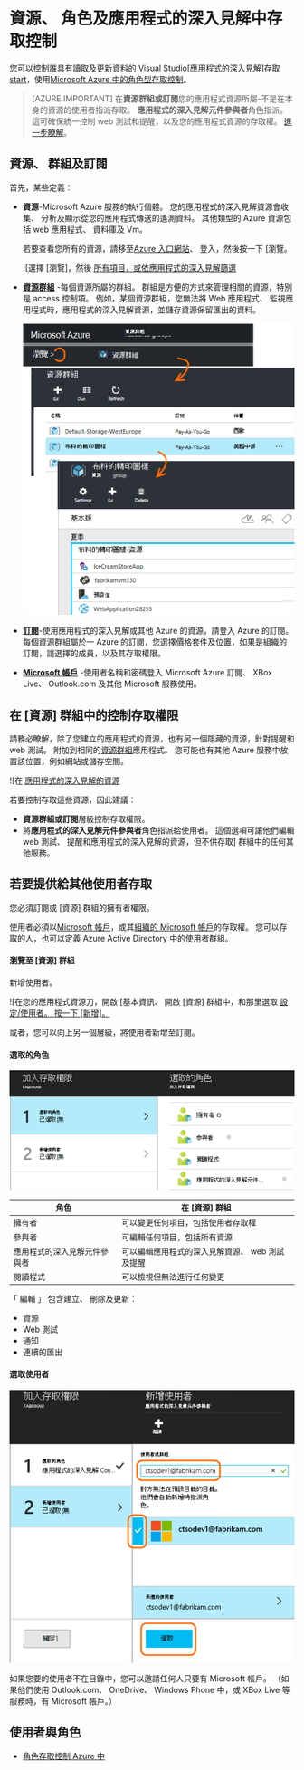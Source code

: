 <properties
    pageTitle="資源與角色存取控制中應用程式的深入見解"
    description="擁有人、 參與者及讀者貴組織的觀點。"
    services="application-insights"
    documentationCenter=""
    authors="alancameronwills"
    manager="douge"/>

<tags
    ms.service="application-insights"
    ms.workload="tbd"
    ms.tgt_pltfrm="ibiza"
    ms.devlang="na"
    ms.topic="article"
    ms.date="05/07/2016"
    ms.author="awills"/>

# <a name="resources-roles-and-access-control-in-application-insights"></a>資源、 角色及應用程式的深入見解中存取控制

您可以控制誰具有讀取及更新資料的 Visual Studio[應用程式的深入見解]存取[start]，使用[Microsoft Azure 中的角色型存取控制](../active-directory/role-based-access-control-configure.md)。

> [AZURE.IMPORTANT] 在**資源群組或訂閱**您的應用程式資源所屬-不是在本身的資源的使用者指派存取。 **應用程式的深入見解元件參與者**角色指派。 這可確保統一控制 web 測試和提醒，以及您的應用程式資源的存取權。 [進一步瞭解](#access)。


## <a name="resources-groups-and-subscriptions"></a>資源、 群組及訂閱

首先，某些定義︰

* **資源**-Microsoft Azure 服務的執行個體。 您的應用程式的深入見解資源會收集、 分析及顯示從您的應用程式傳送的遙測資料。  其他類型的 Azure 資源包括 web 應用程式、 資料庫及 Vm。

    若要查看您所有的資源，請移至[Azure 入口網站][portal]、 登入，然後按一下 [瀏覽。

    ![選擇 [瀏覽]，然後 [所有項目，或依應用程式的深入見解篩選](./media/app-insights-resources-roles-access-control/10-browse.png)

<a name="resource-group"></a>

* [**資源群組**][ group] -每個資源所屬的群組。 群組是方便的方式來管理相關的資源，特別是 access 控制項。 例如，某個資源群組，您無法將 Web 應用程式、 監視應用程式時，應用程式的深入見解資源，並儲存資源保留匯出的資料。


    ![選擇 [瀏覽]，[資源群組]，然後選擇群組](./media/app-insights-resources-roles-access-control/11-group.png)

* [**訂閱**](https://manage.windowsazure.com)-使用應用程式的深入見解或其他 Azure 的資源，請登入 Azure 的訂閱。 每個資源群組屬於一 Azure 的訂閱，您選擇價格套件及位置，如果是組織的訂閱，請選擇的成員，以及其存取權限。
* [**Microsoft 帳戶**][ account] -使用者名稱和密碼登入 Microsoft Azure 訂閱、 XBox Live、 Outlook.com 及其他 Microsoft 服務使用。


## <a name="access"></a>在 [資源] 群組中的控制存取權限

請務必瞭解，除了您建立的應用程式的資源，也有另一個隱藏的資源，針對提醒和 web 測試。 附加到相同的[資源群組](#resource-group)應用程式。 您可能也有其他 Azure 服務中放置該位置，例如網站或儲存空間。

![在 [應用程式的深入見解的資源](./media/app-insights-resources-roles-access-control/00-resources.png)

若要控制存取這些資源，因此建議︰

* **資源群組或訂閱**層級控制存取權限。
* 將**應用程式的深入見解元件參與者**角色指派給使用者。 這個選項可讓他們編輯 web 測試、 提醒和應用程式的深入見解的資源，但不供存取] 群組中的任何其他服務。

## <a name="to-provide-access-to-another-user"></a>若要提供給其他使用者存取

您必須訂閱或 [資源] 群組的擁有者權限。

使用者必須以[Microsoft 帳戶][account]，或其[組織的 Microsoft 帳戶](..\active-directory\sign-up-organization.md)的存取權。 您可以存取的人，也可以定義 Azure Active Directory 中的使用者群組。

#### <a name="navigate-to-the-resource-group"></a>瀏覽至 [資源] 群組

新增使用者。

![在您的應用程式資源刀，開啟 [基本資訊、 開啟 [資源] 群組中，和那里選取 [設定/使用者。 按一下 [新增]。](./media/app-insights-resources-roles-access-control/01-add-user.png)

或者，您可以向上另一個層級，將使用者新增至訂閱。

#### <a name="select-a-role"></a>選取的角色

![選取新使用者的角色](./media/app-insights-resources-roles-access-control/03-role.png)

角色 | 在 [資源] 群組
---|---
擁有者 | 可以變更任何項目，包括使用者存取權
參與者 | 可編輯任何項目，包括所有資源
應用程式的深入見解元件參與者 | 可以編輯應用程式的深入見解資源、 web 測試及提醒
閱讀程式 | 可以檢視但無法進行任何變更

「 編輯 」 包含建立、 刪除及更新︰

* 資源
* Web 測試
* 通知
* 連續的匯出

#### <a name="select-the-user"></a>選取使用者


![輸入新使用者的電子郵件地址。 選取使用者](./media/app-insights-resources-roles-access-control/04-user.png)

如果您要的使用者不在目錄中，您可以邀請任何人只要有 Microsoft 帳戶。
（如果他們使用 Outlook.com、 OneDrive、 Windows Phone 中，或 XBox Live 等服務時，有 Microsoft 帳戶。）



## <a name="users-and-roles"></a>使用者與角色

* [角色存取控制 Azure 中](../active-directory/role-based-access-control-configure.md)



<!--Link references-->

[account]: https://account.microsoft.com
[group]: ../resource-group-overview.md
[portal]: https://portal.azure.com/
[start]: app-insights-overview.md
